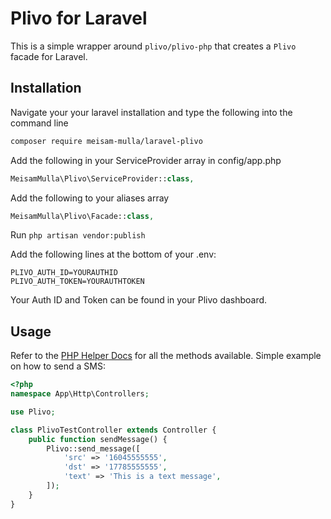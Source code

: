 # Plivo for Laravel
This is a simple wrapper around `plivo/plivo-php` that creates a `Plivo` facade for Laravel.

## Installation
Navigate your your laravel installation and type the following into the command line 

```bash
composer require meisam-mulla/laravel-plivo
```

Add the following in your ServiceProvider array in config/app.php

```php
MeisamMulla\Plivo\ServiceProvider::class,
```

Add the following to your aliases array
```php
MeisamMulla\Plivo\Facade::class,
```

Run `php artisan vendor:publish`

Add the following lines at the bottom of your .env:

```env
PLIVO_AUTH_ID=YOURAUTHID
PLIVO_AUTH_TOKEN=YOURAUTHTOKEN
```

Your Auth ID and Token can be found in your Plivo dashboard.

## Usage
Refer to the [PHP Helper Docs](https://www.plivo.com/docs/helpers/php/#methods) for all the methods available. Simple example on how to send a SMS:

```php
<?php
namespace App\Http\Controllers;

use Plivo;

class PlivoTestController extends Controller {
    public function sendMessage() {
        Plivo::send_message([
            'src' => '16045555555',
            'dst' => '17785555555',
            'text' => 'This is a text message',
        ]);
    }
}

```